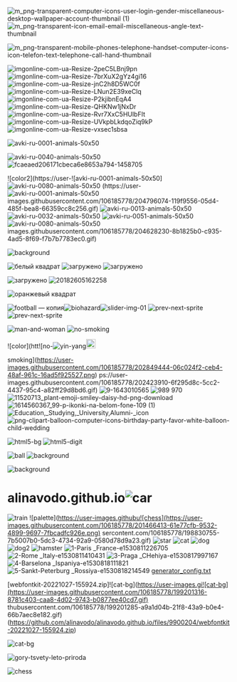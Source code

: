 ![m_png-transparent-computer-icons-user-login-gender-miscellaneous-desktop-wallpaper-account-thumbnail (1)](https://user-images.githubusercontent.com/106185778/206274133-3b2df2b2-df45-44a8-828e-062c1d0c91a4.png)
![m_png-transparent-icon-email-email-miscellaneous-angle-text-thumbnail](https://user-images.githubusercontent.com/106185778/206279518-0697b410-2ef3-432e-b618-1a35dddb6bfe.png)

![m_png-transparent-mobile-phones-telephone-handset-computer-icons-icon-telefon-text-telephone-call-hand-thumbnail](https://user-images.githubusercontent.com/106185778/206280251-caed5ac2-9c49-4dca-8a6d-54e7ae54eb7e.png)


![imgonline-com-ua-Resize-2peC5LBnj9pn](https://user-images.githubusercontent.com/106185778/205916670-783f3023-5ee8-4ead-ab77-efae8a64ffd7.jpg)
![imgonline-com-ua-Resize-7brXuX2gYz4gi16](https://user-images.githubusercontent.com/106185778/205916677-e5baf0f3-9e4b-4662-a38b-7c8f69ea2343.jpg)
![imgonline-com-ua-Resize-jnC2h8D5WC0f](https://user-images.githubusercontent.com/106185778/205916684-ee25ca4a-15e8-4de4-827c-c1338f23f292.jpg)
![imgonline-com-ua-Resize-LNun2E39xeClq](https://user-images.githubusercontent.com/106185778/205916687-112c27cd-63b2-4cd6-87df-2cd034b5695e.jpg)
![imgonline-com-ua-Resize-P2kjibnEqA4](https://user-images.githubusercontent.com/106185778/205916697-5dfbbbf2-fdae-478f-9aa1-e47aaf53647f.jpg)
![imgonline-com-ua-Resize-QHKNw1jNxDr](https://user-images.githubusercontent.com/106185778/205916698-40fe83ed-b1ca-4275-9cdd-59e6ea9e983e.jpg)
![imgonline-com-ua-Resize-Rvr7XxC5HUlbFIt](https://user-images.githubusercontent.com/106185778/205916702-de9a6bb6-ea66-42c1-8529-2f2f2b21f667.jpg)
![imgonline-com-ua-Resize-UVkpbLkdqoZiq9kP](https://user-images.githubusercontent.com/106185778/205916704-e2277c4a-9b75-4f4c-b48a-8ecb613d5eb3.jpg)
![imgonline-com-ua-Resize-vxsec1sbsa](https://user-images.githubusercontent.com/106185778/205916708-15a98a1f-02b1-4397-8c8e-6bebfde4bfba.jpg)








![avki-ru-0001-animals-50x50](https://user-images.githubusercontent.com/106185778/204797382-b3e0beab-34cd-49f2-ab6b-174833c8f0d4.gif)

![avki-ru-0040-animals-50x50](https://user-images.githubusercontent.com/106185778/204797392-a09a0ccd-418b-416b-afd7-fa7a8d95189d.gif)
![fcaeaed206171cbeca6e8653a794-1458705](https://user-images.githubusercontent.com/106185778/205636683-43a8e8f7-8ece-45c4-a28d-2627510fbdac.jpg)



![color2](https://user-![avki-ru-0001-animals-50x50]![avki-ru-0080-animals-50x50](https://user-images.githubusercontent.com/106185778/204797305-c21178a1-e461-49be-b3b0-4169ade5850e.gif)
(https://user-![avki-ru-0001-animals-50x50](https://user-images.githubusercontent.com/106185778/204797309-cbf760d4-fb1f-4152-8545-3c0b1a127e1e.gif)
images.githubusercontent.com/106185778/204796074-119f9556-05d4-485f-bea8-66359cc8c256.gif)
![avki-ru-0013-animals-50x50](https://user-images.githubusercontent.com/106185778/204796078-21410dc7-f041-4789-aea9-aefcb9029e2a.gif)
![avki-ru-0032-animals-50x50](https://user-images.githubusercontent.com/106185778/204796082-6eaf5407-5e91-4fe3-93f3-52279c3cb28b.gif)
![avki-ru-0051-animals-50x50](https://user-images.githubusercontent.com/106185778/204796087-e2f604e9-a430-4878-9db6-03c35528bc8b.gif)
![avki-ru-0080-animals-50x50](https://user-images.githubusercontent.com/106185778/204796091-a21b83aa-cec4-455f-9bb6-acb028c6c1a7.gif)
images.githubusercontent.com/106185778/204628230-8b1825b0-c935-4ad5-8f69-f7b7b7783ec0.gif)

![background](https://user-images.githubusercontent.com/106185778/204631252-40114e23-d52d-4337-8fb6-06bc652dee21.png)



![белый квадрат](https://user-images.githubusercontent.com/106185778/203151872-ae282e22-2119-4f5e-a2e5-3fc1e068a472.png)
![загружено](https://user-images.githubusercontent.com/106185778/204048758-695124e5-13dc-46d0-b37f-59c97dfc1126.png)
![загружено](https://user-images.githubusercontent.com/106185778/204049154-4f9b1c39-6155-4262-9865-c2edddabaf6d.png)

![загружено](https://user-images.githubusercontent.com/106185778/204044047-e437803d-9c3f-428f-b5d3-5d18ebc14567.png)
![20182605162258](https://user-images.githubusercontent.com/106185778/204493269-8c2fb12c-edff-49c9-ac48-181082994035.jpg)

![оранжевый квадрат](https://user-images.githubusercontent.com/106185778/203151882-bbdb5cd4-4261-45fc-a7b4-76d7c326a006.png)


![football — копия](https://user-images.githubusercontent.com/106185778/201911780-7881375f-bf42-4365-8048-72c0373b1204.png)![biohazard](https://user-images.githubusercontent.com/106185778/202849438-59ce32c0-0a90-4123-ab03-228850b37a7c.png)![slider-img-01](https://user-images.githubusercontent.com/106185778/203110614-0d251adc-dce2-4da0-ac4b-32a7f41b62c4.jpg)
![prev-next-sprite](https://user-images.githubusercontent.com/106185778/203110623-bf4d7595-f605-4084-b4d0-9fa5fbfb11b1.png)
![prev-next-sprite](https://user-images.githubusercontent.com/106185778/203123827-ad9e0b10-56b1-47bb-9f67-d30e2d121547.png)

![man-and-woman](https://user-images.githubusercontent.com/106185778/202849443-0689a930-2eec-4569-bbd6-955796384dc5.png)
![no-smoking](https://user-images.githubusercontent.com/106185778/202849470-92359b2c-2819-406b-815a-5bfb9d5ada3a.png)

![color](htt![no-![yin-yang](https://user-images.githubusercontent.com/106185778/202849446-cda1dbae-8207-4e57-a342-26af351cdeee.png)<img width="21" alt="to-top" src="https://user-images.githubusercontent.com/106185778/202849448-2c9387d9-5aa1-4948-b26a-197e0481b307.png">

smoking](https://user-images.githubusercontent.com/106185778/202849444-06c024f2-ceb4-48af-961c-16ad5f925527.png)
ps://user-images.githubusercontent.com/106185778/202423910-6f295d8c-5cc2-4437-95c4-a82ff29d8bd6.gif)
![9-1643010565](https://user-images.githubusercontent.com/106185778/202445171-21c81314-8f68-4022-ab0d-e64395c60c13.gif)
![989 970](https://user-images.githubusercontent.com/106185778/202445182-59c269d8-4716-46d2-9e4d-df43a279482e.png)
![11520713_plant-emoji-smiley-daisy-hd-png-download](https://user-images.githubusercontent.com/106185778/202445187-36548db9-36c7-4f84-8137-03f8ab6dd745.png)
![1614560367_99-p-ikonki-na-belom-fone-109 (1)](https://user-images.githubusercontent.com/106185778/202445189-0d3378f7-9c9e-47fd-aa33-6ac8e2b5c387.png)
![Education,_Studying,_University,_Alumni_-_icon](https://user-images.githubusercontent.com/106185778/202445194-8bb86d77-8a8f-4dc6-bb8e-3563698a4bcf.png)
![png-clipart-balloon-computer-icons-birthday-party-favor-white-balloon-child-wedding](https://user-images.githubusercontent.com/106185778/202445196-b1d751c4-28b1-431b-a29c-a654e91711e8.png)

![html5-bg](https://user-images.githubusercontent.com/106185778/202693938-7670ae50-5f6c-4abc-8f9c-6e5800ed4a84.png)
![html5-digit](https://user-images.githubusercontent.com/106185778/202693943-d912112c-c654-44a5-98ab-3715322f6fe7.png)

![ball](https://user-images.githubusercontent.com/106185778/202173280-fc3edd3c-ba57-4381-b55a-5847b2a55594.png)
![background](https://user-images.githubusercontent.com/106185778/202400873-c5229e00-8349-4676-8796-359c8d229af6.png)

![background](https://user-images.githubusercontent.com/106185778/202402986-1e9b87ea-15cc-4ed4-84ac-b4f92f19b43d.png)

# alinavodo.github.io![car](https://user-images.githubusercontent.com/106185778/198830466-b0d7c067-8695-485d-980e-c8e68f128175.png)
![train](https://user-images.githubusercontent.com/106185778/198830573-3a8dd979-f303-492c-87c8-0d8f1748642f.jpg)
![palette](https://user-images.githubu![chess](https://user-images.githubusercontent.com/106185778/201466413-61e77cfb-9532-4899-9697-7fbcadfc926e.png)
sercontent.com/106185778/198830755-7b5007b0-5dc3-4734-92a9-0580d78d9a23.gif)
![star](https://user-images.githubusercontent.com/106185778/198830769-5b1580e2-c1ac-4d50-8ee8-016e4d7a971e.gif)
![cat](https://user-images.githubusercontent.com/106185778/198830587-12537be8-3c15-448e-ac84-ab3789a6aba4.jpg)
![dog](https://user-images.githubusercontent.com/106185778/198830588-b6d00bd1-f0cb-412e-92a4-2eb463130768.jpg)
![dog2](https://user-images.githubusercontent.com/106185778/198830589-3864572c-3bc4-4014-98d1-e9ab1240f148.jpg)
![hamster](https://user-images.githubusercontent.com/106185778/198830591-9deb6c3c-1e99-4853-8f73-002e4330fc3f.jpg)
![1-Paris _France-e1530811226705](https://user-images.githubusercontent.com/106185778/198830599-3dc191f9-6910-47fc-ae45-0dd76583b8a6.jpg)
![2-Rome _Italy-e1530811410431](https://user-images.githubusercontent.com/106185778/198830600-26e52de4-f61e-430c-aaf9-a716fcc5cd0b.jpg)
![3-Praga _CHehiya-e1530817997167](https://user-images.githubusercontent.com/106185778/198830602-fe00bd5e-70d5-41cd-ba43-31380a3e4646.jpg)
![4-Barselona _Ispaniya-e1530818111821](https://user-images.githubusercontent.com/106185778/198830604-1d39eb5e-22d8-42f2-9bec-7576efffe0b5.jpg)
![5-Sankt-Peterburg _Rossiya-e1530818214549](https://user-images.githubusercontent.com/106185778/198830607-d0b36ae2-43a5-4897-a8a9-a2ea1c2ac380.jpg)
[generator_config.txt](https://github.com/alinavodo/alinavodo.github.io/files/9893684/generator_config.txt)

[webfontkit-20221027-155924.zip]![cat-bg](https://user-images.gi![cat-bg](https://user-images.githubusercontent.com/106185778/199201316-8781c403-caa8-4d02-9743-b0877ee40cd7.gif)
thubusercontent.com/106185778/199201285-a9a1d04b-21f8-43a9-b0e4-66b7aec8e182.gif)
(https://github.com/alinavodo/alinavodo.github.io/files/9900204/webfontkit-20221027-155924.zip)


![cat-bg](https://user-images.githubusercontent.com/106185778/199201623-04cd6e06-46c2-4b1e-aae8-9e1cf4da6fba.gif)

![gory-tsvety-leto-priroda](https://user-images.githubusercontent.com/106185778/199490145-473b8cb5-4104-4cea-8abd-8226319cbe29.jpg)



![chess](https://user-images.githubusercontent.com/106185778/201466425-45ddfa04-607f-4d0d-a843-ab94499e23fc.png)
